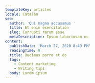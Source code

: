 ```yaml
---
templateKey: articles
locale: Catalan
seo:
  author: 'Qui magna accusamus '
  title: Et enim exercitation
  slug: Corrupti rerum esse
  metaDescription: Ipsum laboriosam nu
content:
  publishDate: 'March 27, 2020 8:49 PM'
  readingTime: 9
  title: Ducimus porro et do
  tags:
    - Content marketing
    - Writing tips
  body: Lorem ipsum
---
```

